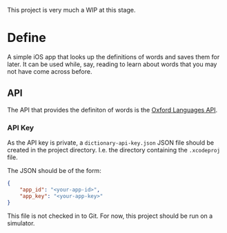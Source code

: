 This project is very much a WIP at this stage.

# Define

A simple iOS app that looks up the definitions of words and saves them for later.
It can be used while, say, reading to learn about words that you may not have come across before.

## API
The API that provides the definiton of words is the [Oxford Languages API](https://developer.oxforddictionaries.com/).

### API Key
As the API key is private, a `dictionary-api-key.json` JSON file should be created in the project directory.
I.e. the directory containing the `.xcodeproj` file.

The JSON should be of the form:
```json
{
    "app_id": "<your-app-id>",
    "app_key": "<your-app-key>"
}
```
This file is not checked in to Git.
For now, this project should be run on a simulator.
